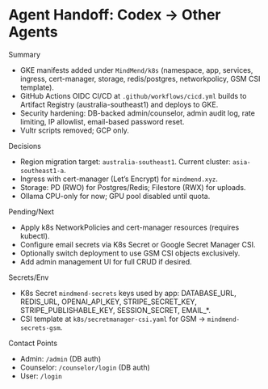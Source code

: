 # Agent Handoff: Codex -> Other Agents

Summary
- GKE manifests added under `MindMend/k8s` (namespace, app, services, ingress, cert-manager, storage, redis/postgres, networkpolicy, GSM CSI template).
- GitHub Actions OIDC CI/CD at `.github/workflows/cicd.yml` builds to Artifact Registry (australia-southeast1) and deploys to GKE.
- Security hardening: DB-backed admin/counselor, admin audit log, rate limiting, IP allowlist, email-based password reset.
- Vultr scripts removed; GCP only.

Decisions
- Region migration target: `australia-southeast1`. Current cluster: `asia-southeast1-a`.
- Ingress with cert-manager (Let’s Encrypt) for `mindmend.xyz`.
- Storage: PD (RWO) for Postgres/Redis; Filestore (RWX) for uploads.
- Ollama CPU-only for now; GPU pool disabled until quota.

Pending/Next
- Apply k8s NetworkPolicies and cert-manager resources (requires kubectl).
- Configure email secrets via K8s Secret or Google Secret Manager CSI.
- Optionally switch deployment to use GSM CSI objects exclusively.
- Add admin management UI for full CRUD if desired.

Secrets/Env
- K8s Secret `mindmend-secrets` keys used by app: DATABASE_URL, REDIS_URL, OPENAI_API_KEY, STRIPE_SECRET_KEY, STRIPE_PUBLISHABLE_KEY, SESSION_SECRET, EMAIL_*.
- CSI template at `k8s/secretmanager-csi.yaml` for GSM → `mindmend-secrets-gsm`.

Contact Points
- Admin: `/admin` (DB auth)
- Counselor: `/counselor/login` (DB auth)
- User: `/login`


